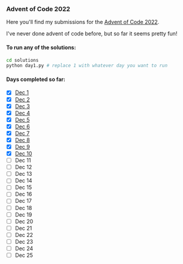 ### Advent of Code 2022

Here you'll find my submissions for the [Advent of Code 2022](https://adventofcode.com/).

I've never done advent of code before, but so far it seems pretty fun!

#### To run any of the solutions:

```bash
cd solutions
python day1.py # replace 1 with whatever day you want to run
```

#### Days completed so far:

- [x] [Dec 1](https://github.com/philipfweiss/advent-2022/blob/main/solutions/day1.py)
- [x] [Dec 2](https://github.com/philipfweiss/advent-2022/blob/main/solutions/day2.py)
- [x] [Dec 3](https://github.com/philipfweiss/advent-2022/blob/main/solutions/day3.py)
- [x] [Dec 4](https://github.com/philipfweiss/advent-2022/blob/main/solutions/day4.py)
- [x] [Dec 5](https://github.com/philipfweiss/advent-2022/blob/main/solutions/day5.py)
- [x] [Dec 6](https://github.com/philipfweiss/advent-2022/blob/main/solutions/day6.py)
- [x] [Dec 7](https://github.com/philipfweiss/advent-2022/blob/main/solutions/day7.py)
- [x] [Dec 8](https://github.com/philipfweiss/advent-2022/blob/main/solutions/day8.py)
- [x] [Dec 9](https://github.com/philipfweiss/advent-2022/blob/main/solutions/day9.py)
- [x] [Dec 10](https://github.com/philipfweiss/advent-2022/blob/main/solutions/day10.py)
- [ ] Dec 11
- [ ] Dec 12
- [ ] Dec 13
- [ ] Dec 14
- [ ] Dec 15
- [ ] Dec 16
- [ ] Dec 17
- [ ] Dec 18
- [ ] Dec 19
- [ ] Dec 20
- [ ] Dec 21
- [ ] Dec 22
- [ ] Dec 23
- [ ] Dec 24
- [ ] Dec 25
